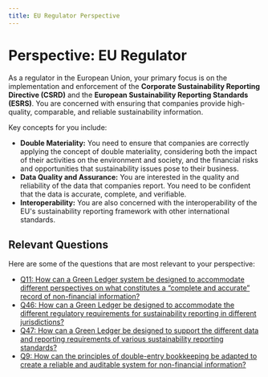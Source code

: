 ```yaml
---
title: EU Regulator Perspective
---
```


# Perspective: EU Regulator

As a regulator in the European Union, your primary focus is on the implementation and enforcement of the **Corporate Sustainability Reporting Directive (CSRD)** and the **European Sustainability Reporting Standards (ESRS)**. You are concerned with ensuring that companies provide high-quality, comparable, and reliable sustainability information.

Key concepts for you include:

*   **Double Materiality:** You need to ensure that companies are correctly applying the concept of double materiality, considering both the impact of their activities on the environment and society, and the financial risks and opportunities that sustainability issues pose to their business.
*   **Data Quality and Assurance:** You are interested in the quality and reliability of the data that companies report. You need to be confident that the data is accurate, complete, and verifiable.
*   **Interoperability:** You are also concerned with the interoperability of the EU's sustainability reporting framework with other international standards.

## Relevant Questions

Here are some of the questions that are most relevant to your perspective:

*   [Q11: How can a Green Ledger system be designed to accommodate different perspectives on what constitutes a “complete and accurate” record of non-financial information?](/docs/questions/Q11)
*   [Q46: How can a Green Ledger be designed to accommodate the different regulatory requirements for sustainability reporting in different jurisdictions?](/docs/questions/Q46)
*   [Q47: How can a Green Ledger be designed to support the different data and reporting requirements of various sustainability reporting standards?](/docs/questions/Q47)
*   [Q9: How can the principles of double-entry bookkeeping be adapted to create a reliable and auditable system for non-financial information?](/docs/questions/Q9)
